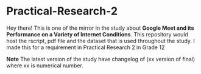 # Practical-Research-2
Hey there! This is one of the mirror in the study about **Google Meet and its Performance on a Variety of Internet Conditions**. This repository would host the rscript, pdf file and the dataset that is used throughout the study. I made this for a requirement in Practical Research 2 in Grade 12

**Note**
The latest version of the study have changelog of (xx version of final) where xx is numerical number. 
